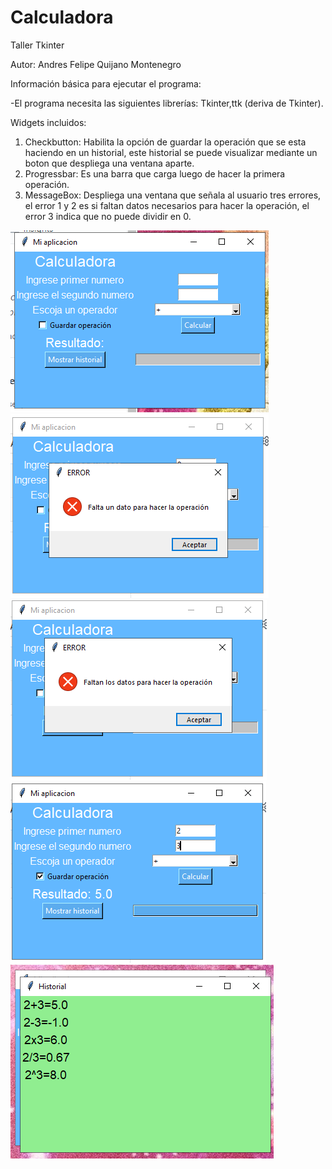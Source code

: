 # Calculadora
Taller Tkinter

Autor: Andres Felipe Quijano Montenegro

Información básica para ejecutar el programa:

-El programa necesita las siguientes librerías: Tkinter,ttk (deriva de Tkinter).

Widgets incluidos:

1. Checkbutton: Habilita la opción de guardar la operación que se esta haciendo en un historial, este historial se puede visualizar mediante un boton que despliega una ventana aparte.
2. Progressbar: Es una barra que carga luego de hacer la primera operación.
3. MessageBox: Despliega una ventana que señala al usuario tres errores, el error 1 y 2 es si faltan datos necesarios para hacer la operación, el error 3 indica que no puede dividir en 0.

![GitHub Logo](/images/imagen1.png)
![GitHub Logo](/images/imagen2.png)
![GitHub Logo](/images/imagen3.png)
![GitHub Logo](/images/imagen4.png)
![GitHub Logo](/images/imagen5.png)
